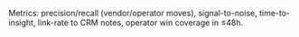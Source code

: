 Metrics: precision/recall (vendor/operator moves), signal-to-noise, time-to-insight, link-rate to CRM notes, operator win coverage in ≤48h.
